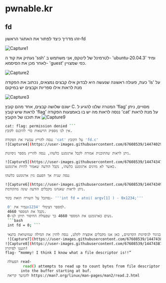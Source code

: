 # pwnable.kr
## fd

זהו מדריך כיצד לפתור את האתגר הראשון-fd


![Capture1](https://user-images.githubusercontent.com/67608539/144739918-5ec4eda8-a12b-4def-b77f-9704ca84ea0d.PNG)

נעתיק את קוד ה 'ssh' לטרמינל של לינוקס, אני משתמש ב- 'ubuntu-20.04.3'
ומיד לאחר מכן את הסיסמא- 'guest' כפי שמצויין.

![Capture2](https://user-images.githubusercontent.com/67608539/144739990-ee683c1e-22fd-4d91-bca2-c34611f46f69.PNG)


כעת, פעולה ראשונה שנעשה היא לבדוק אילו קבצים נמצאים, נכתוב את הפקודה 'ls' על מנת לראות אילו ספריות וקבצים יש במיקום

![Capture3](https://user-images.githubusercontent.com/67608539/144740069-b1909b2c-b7f3-4f22-ac1e-006e64dcfc32.PNG)


ישנם שלושה קבצים, אחד מהם קובץ C.
המטרה שלנו להגיע ל 'flag' מסויים, 
ניתן לראות שיש קובץ 'flag' ננסה לראות מה יש בו באמצעות הפקודה 'cat' 
על מנת לראות את תוכנו של הקובץ
![Capture9](https://user-images.githubusercontent.com/67608539/144740230-027723f7-953c-4d1d-9fe3-896ceb65cef2.PNG)

```bash
cat: flag: permission denied ```
אין לנו מספיק הרשאות כדי להיכנס לקובץ.

ננסה להריץ עכשיו את הפקודה 'cat' על הקובץ 'fd.c'
![Capture4](https://user-images.githubusercontent.com/67608539/144740294-e9bb5014-e7b2-436d-bee1-efee4873d38f.PNG)

ניתן לראות שהתוכנית אמורה לקבל ארגומנט כלשהו, ננסה להריץ מספר ניסיונות.

![Capture5](https://user-images.githubusercontent.com/67608539/144743474-d17bbbcc-886f-4257-8ee4-aacd55a227ef.PNG)
כאשר לא מזינים ארגומנט כלשהו, נקבל הודעה שאמור להיות ארגומנט.

ננסה שנית אך הפעם נזין ארגומנט כלשהו

![Capture6](https://user-images.githubusercontent.com/67608539/144743499-c5ba09c1-913d-4d32-9ee9-f0b84250bd0c.PNG)
ניתן לראות שאנחנו מקבלים הודעה שונה מהקודמת.

נסתכל על השורה הזאת בקוד- '''int fd = atoi( argv[1] ) - 0x1234;'''

 נמיר את '0x1234' למספר דצימלי.
 נקבל את המספר 4660.
 נשים כארגומנט את המספר 4660 כך שפעולת החיסור תיתן לנו-0.
 ```bash
 int fd = 0; ```
 
 ניתן לראות שבניגוד לניסיונות הקדומים, כאן אנו מקבלים אופציה לקלט, ננסה להזין את המילה שמושוואת בתנאי- '"LETMEWIN"'
 ![Capture7](https://user-images.githubusercontent.com/67608539/144743866-4a3408b4-4db3-4c46-933a-7f766575327a.PNG)
![Capture8](https://user-images.githubusercontent.com/67608539/144743874-1c2d02e7-bb97-494a-8d94-df4b9aea573a.PNG)
הגענו לפיתרון!
flag- “mommy! I think I know what a file descriptor is!!”

 הפעולה read-
        read() attempts to read up to count bytes from file descriptor fd
       into the buffer starting at buf.
 להמשך קריאה https://man7.org/linux/man-pages/man2/read.2.html
